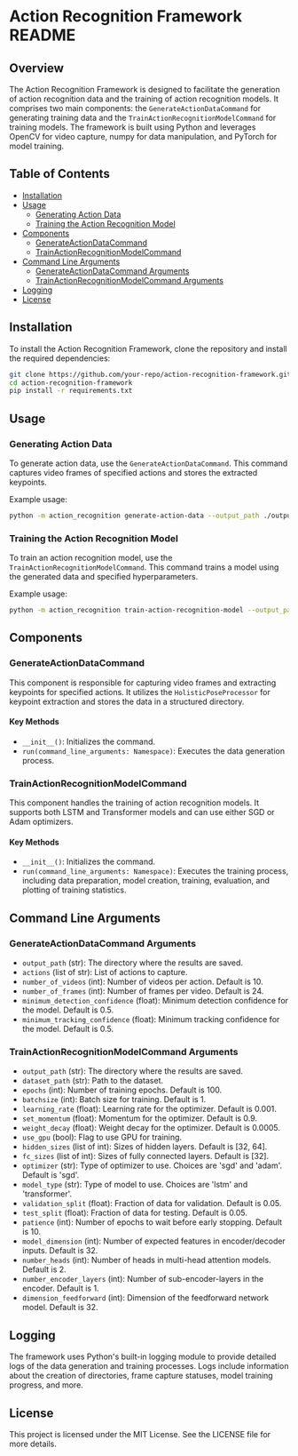 # Action Recognition Framework README

## Overview
The Action Recognition Framework is designed to facilitate the generation of action recognition data and the training of action recognition models. It comprises two main components: the `GenerateActionDataCommand` for generating training data and the `TrainActionRecognitionModelCommand` for training models. The framework is built using Python and leverages OpenCV for video capture, numpy for data manipulation, and PyTorch for model training.

## Table of Contents
- [Installation](#installation)
- [Usage](#usage)
  - [Generating Action Data](#generating-action-data)
  - [Training the Action Recognition Model](#training-the-action-recognition-model)
- [Components](#components)
  - [GenerateActionDataCommand](#generateactiondatacommand)
  - [TrainActionRecognitionModelCommand](#trainactionrecognitionmodelcommand)
- [Command Line Arguments](#command-line-arguments)
  - [GenerateActionDataCommand Arguments](#generateactiondatacommand-arguments)
  - [TrainActionRecognitionModelCommand Arguments](#trainactionrecognitionmodelcommand-arguments)
- [Logging](#logging)
- [License](#license)

## Installation
To install the Action Recognition Framework, clone the repository and install the required dependencies:
```bash
git clone https://github.com/your-repo/action-recognition-framework.git
cd action-recognition-framework
pip install -r requirements.txt
```

## Usage

### Generating Action Data
To generate action data, use the `GenerateActionDataCommand`. This command captures video frames of specified actions and stores the extracted keypoints.

Example usage:
```bash
python -m action_recognition generate-action-data --output_path ./output --actions wave,clap --number_of_videos 10 --number_of_frames 24 --minimum_detection_confidence 0.5 --minimum_tracking_confidence 0.5
```

### Training the Action Recognition Model
To train an action recognition model, use the `TrainActionRecognitionModelCommand`. This command trains a model using the generated data and specified hyperparameters.

Example usage:
```bash
python -m action_recognition train-action-recognition-model --output_path ./output --dataset_path ./output/user_data --epochs 100 --batchsize 1 --learning_rate 0.001 --optimizer adam --use_gpu
```

## Components

### GenerateActionDataCommand
This component is responsible for capturing video frames and extracting keypoints for specified actions. It utilizes the `HolisticPoseProcessor` for keypoint extraction and stores the data in a structured directory.

#### Key Methods
- `__init__()`: Initializes the command.
- `run(command_line_arguments: Namespace)`: Executes the data generation process.

### TrainActionRecognitionModelCommand
This component handles the training of action recognition models. It supports both LSTM and Transformer models and can use either SGD or Adam optimizers.

#### Key Methods
- `__init__()`: Initializes the command.
- `run(command_line_arguments: Namespace)`: Executes the training process, including data preparation, model creation, training, evaluation, and plotting of training statistics.

## Command Line Arguments

### GenerateActionDataCommand Arguments
- `output_path` (str): The directory where the results are saved.
- `actions` (list of str): List of actions to capture.
- `number_of_videos` (int): Number of videos per action. Default is 10.
- `number_of_frames` (int): Number of frames per video. Default is 24.
- `minimum_detection_confidence` (float): Minimum detection confidence for the model. Default is 0.5.
- `minimum_tracking_confidence` (float): Minimum tracking confidence for the model. Default is 0.5.

### TrainActionRecognitionModelCommand Arguments
- `output_path` (str): The directory where the results are saved.
- `dataset_path` (str): Path to the dataset.
- `epochs` (int): Number of training epochs. Default is 100.
- `batchsize` (int): Batch size for training. Default is 1.
- `learning_rate` (float): Learning rate for the optimizer. Default is 0.001.
- `set_momentum` (float): Momentum for the optimizer. Default is 0.9.
- `weight_decay` (float): Weight decay for the optimizer. Default is 0.0005.
- `use_gpu` (bool): Flag to use GPU for training.
- `hidden_sizes` (list of int): Sizes of hidden layers. Default is [32, 64].
- `fc_sizes` (list of int): Sizes of fully connected layers. Default is [32].
- `optimizer` (str): Type of optimizer to use. Choices are 'sgd' and 'adam'. Default is 'sgd'.
- `model_type` (str): Type of model to use. Choices are 'lstm' and 'transformer'.
- `validation_split` (float): Fraction of data for validation. Default is 0.05.
- `test_split` (float): Fraction of data for testing. Default is 0.05.
- `patience` (int): Number of epochs to wait before early stopping. Default is 10.
- `model_dimension` (int): Number of expected features in encoder/decoder inputs. Default is 32.
- `number_heads` (int): Number of heads in multi-head attention models. Default is 2.
- `number_encoder_layers` (int): Number of sub-encoder-layers in the encoder. Default is 1.
- `dimension_feedforward` (int): Dimension of the feedforward network model. Default is 32.

## Logging
The framework uses Python's built-in logging module to provide detailed logs of the data generation and training processes. Logs include information about the creation of directories, frame capture statuses, model training progress, and more.

## License
This project is licensed under the MIT License. See the LICENSE file for more details.
